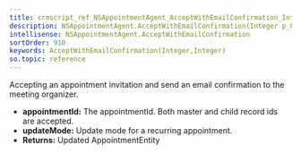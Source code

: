 ```yaml
---
title: crmscript_ref_NSAppointmentAgent_AcceptWithEmailConfirmation_Integer_p_0_Integer_p_1
description: NSAppointmentAgent.AcceptWithEmailConfirmation(Integer p_0, Integer p_1)
intellisense: NSAppointmentAgent.AcceptWithEmailConfirmation
sortOrder: 910
keywords: AcceptWithEmailConfirmation(Integer,Integer)
so.topic: reference
---
```



Accepting an appointment invitation and send an email confirmation to the meeting organizer.



* **appointmentId:** The appointmentId. Both master and child record ids are accepted.
* **updateMode:** Update mode for a recurring appointment.
* **Returns:** Updated AppointmentEntity


